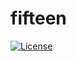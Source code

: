 # fifteen
[![License](
https://img.shields.io/:license-mit-blue.svg?style=flat-square)](
http://vsisk.mit-license.org)

